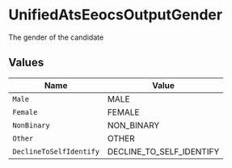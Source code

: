 # UnifiedAtsEeocsOutputGender

The gender of the candidate


## Values

| Name                     | Value                    |
| ------------------------ | ------------------------ |
| `Male`                   | MALE                     |
| `Female`                 | FEMALE                   |
| `NonBinary`              | NON_BINARY               |
| `Other`                  | OTHER                    |
| `DeclineToSelfIdentify`  | DECLINE_TO_SELF_IDENTIFY |